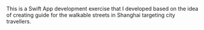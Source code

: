 This is a Swift App development exercise that I developed based on the idea of creating guide for the walkable streets in Shanghai targeting city travellers.
